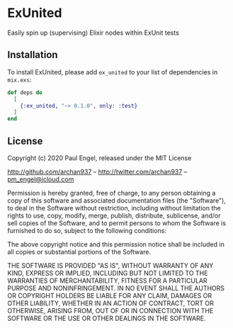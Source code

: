 # ExUnited

Easily spin up (supervising) Elixir nodes within ExUnit tests

## Installation

To install ExUnited, please add `ex_united` to your list of dependencies in `mix.exs`:

  ```elixir
  def deps do
    [
      {:ex_united, "~> 0.1.0", only: :test}
    ]
  end
  ```

## License

Copyright (c) 2020 Paul Engel, released under the MIT License

http://github.com/archan937 – http://twitter.com/archan937 – pm_engel@icloud.com

Permission is hereby granted, free of charge, to any person obtaining a copy of this software and associated documentation files (the "Software"), to deal in the Software without restriction, including without limitation the rights to use, copy, modify, merge, publish, distribute, sublicense, and/or sell copies of the Software, and to permit persons to whom the Software is furnished to do so, subject to the following conditions:

The above copyright notice and this permission notice shall be included in all copies or substantial portions of the Software.

THE SOFTWARE IS PROVIDED "AS IS", WITHOUT WARRANTY OF ANY KIND, EXPRESS OR IMPLIED, INCLUDING BUT NOT LIMITED TO THE WARRANTIES OF MERCHANTABILITY, FITNESS FOR A PARTICULAR PURPOSE AND NONINFRINGEMENT. IN NO EVENT SHALL THE AUTHORS OR COPYRIGHT HOLDERS BE LIABLE FOR ANY CLAIM, DAMAGES OR OTHER LIABILITY, WHETHER IN AN ACTION OF CONTRACT, TORT OR OTHERWISE, ARISING FROM, OUT OF OR IN CONNECTION WITH THE SOFTWARE OR THE USE OR OTHER DEALINGS IN THE SOFTWARE.
